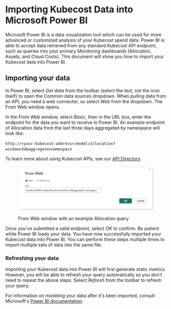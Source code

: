 # Importing Kubecost Data into Microsoft Power BI

Microsoft Power BI is a data visualization tool which can be used for more advanced or customized analysis of your Kubecost spend data. Power BI is able to accept data retrieved from any standard Kubecost API endpoint, such as queries into your primary Monitoring dashboards (Allocation, Assets, and Cloud Costs). This document will show you how to import your Kubecost data into Power BI.

## Importing your data

In Power BI, select _Get data_ from the toolbar (select the text, not the icon itself) to open the Common data sources dropdown. When pulling data from an API, you need a web connector, so select _Web_ from the dropdown. The From Web window opens.

In the From Web window, select _Basic_, then in the URL box, enter the endpoint for the data you want to receive in Power BI. An example endpoint of Allocation data from the last three days aggregated by namespace will look like:

`http://<your-kubecost-address>/model/allocation?window=3d&aggregate=namespace`

To learn more about using Kubecost APIs, see our [API Directory](https://docs.kubecost.com/apis/apis-overview).

<figure><img src="images/from-web-box.png" alt=""><figcaption><p>From Web window with an example Allocation query</p></figcaption></figure>

Once you've submitted a valid endpoint, select _OK_ to confirm. Be patient while Power BI loads your data. You have now successfully imported your Kubecost data into Power BI. You can perform these steps multiple times to import multiple sets of data into the same file.

### Refreshing your data

Importing your Kubecost data into Power BI will first generate static metrics. However, you will be able to refresh your query automatically so you don't need to repeat the above steps. Select _Refresh_ from the toolbar to refresh your query.

For information on modeling your data after it's been imported, consult Microsoft's [Power BI documentation](https://learn.microsoft.com/en-us/power-bi/).
